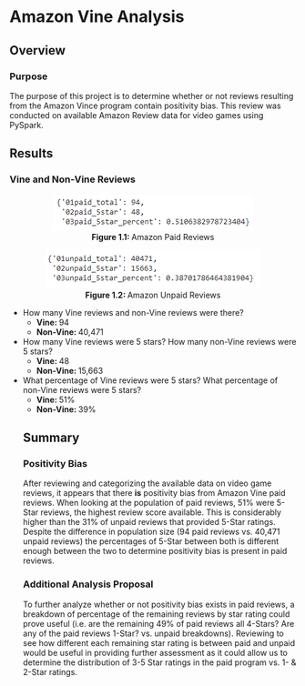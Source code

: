 <h1>Amazon Vine Analysis</h1>

<h2>Overview</h2>

<h3>Purpose</h3>
<p>
  The purpose of this project is to determine whether or not reviews resulting from the Amazon Vince program contain positivity bias.  This review was conducted on available Amazon Review data for video games using PySpark.
</p>


<h2>Results</h2>

<h3>Vine and Non-Vine Reviews</h3>
<p align='center'>
  <img src='https://github.com/tc9993/amazon-vine-analysis/blob/main/Resources/paid_stats.PNG?raw=true' alt='Amazon Paid Reviews'><br>
  <b>Figure 1.1: </b>Amazon Paid Reviews
</p>

<p align='center'>
  <img src='https://github.com/tc9993/amazon-vine-analysis/blob/main/Resources/unpaid_stats.PNG?raw=true' alt='Amazon Unpaid Reviews'><br>
  <b>Figure 1.2: </b>Amazon Unpaid Reviews
</p>

<ul>
  <li>How many Vine reviews and non-Vine reviews were there?
  <ul>
  <li><b>Vine: </b>94</li>
  <li><b>Non-Vine: </b>40,471</li>
  </ul>
  </li>
  
  <li>How many Vine reviews were 5 stars? How many non-Vine reviews were 5 stars?
  <ul>
  <li><b>Vine: </b>48</li>
  <li><b>Non-Vine: </b>15,663</li>
  </ul>
  </li> 
  
  <li>What percentage of Vine reviews were 5 stars? What percentage of non-Vine reviews were 5 stars?
  <ul>
  <li><b>Vine: </b>51%</li>
  <li><b>Non-Vine: </b>39%</li>
  </ul>
  </li> 

<h2>Summary</h2>

<h3>Positivity Bias</h3>
<p>
  After reviewing and categorizing the available data on video game reviews, it appears that there <b>is</b> positivity bias from Amazon Vine paid reviews.  When looking at the population of paid reviews, 51% were 5-Star reviews, the highest review score available.  This is considerably higher than the 31% of unpaid reviews that provided 5-Star ratings.  Despite the difference in population size (94 paid reviews vs. 40,471 unpaid reviews) the percentages of 5-Star between both is different enough between the two to determine positivity bias is present in paid reviews.
</p>
<h3>Additional Analysis Proposal</h3>
<p>
  To further analyze whether or not positivity bias exists in paid reviews, a breakdown of percentage of the remaining reviews by star rating could prove useful (i.e. are the remaining 49% of paid reviews all 4-Stars? Are any of the paid reviews 1-Star? vs. unpaid breakdowns).  Reviewing to see how different each remaining star rating is between paid and unpaid would be useful in providing further assessment as it could allow us to determine the distribution of 3-5 Star ratings in the paid program vs. 1- & 2-Star ratings.
</p>
